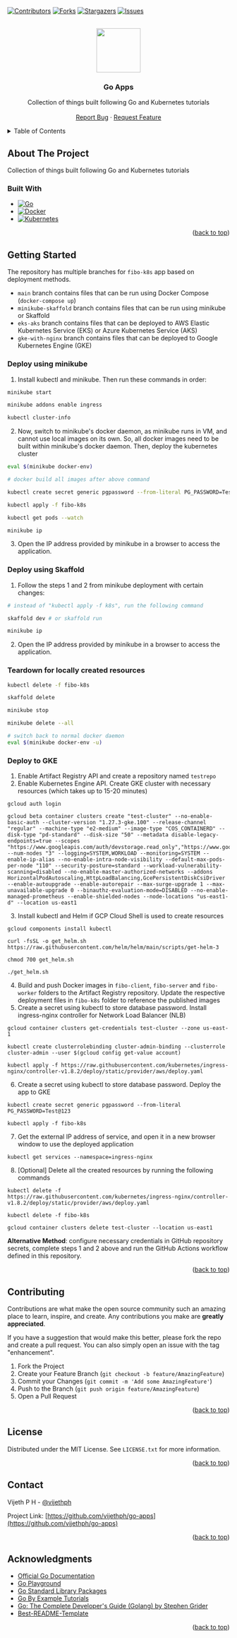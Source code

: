 <a name="readme-top"></a>

[![Contributors][contributors-shield]][contributors-url]
[![Forks][forks-shield]][forks-url]
[![Stargazers][stars-shield]][stars-url]
[![Issues][issues-shield]][issues-url]


<!-- PROJECT LOGO -->
<br />
<div align="center">
  <a href="https://github.com/vijethph/go-apps">
    <img src="https://upload.wikimedia.org/wikipedia/commons/0/05/Go_Logo_Blue.svg" width="100" height="100" >
  </a>

<h3 align="center">Go Apps</h3>

  <p align="center">
    Collection of things built following Go and Kubernetes tutorials
    <br />
    <br />
    <a href="https://github.com/vijethph/go-apps/issues">Report Bug</a>
    ·
    <a href="https://github.com/vijethph/go-apps/issues">Request Feature</a>
  </p>
</div>



<!-- TABLE OF CONTENTS -->
<details>
  <summary>Table of Contents</summary>
  <ol>
    <li>
      <a href="#about-the-project">About The Project</a>
      <ul>
        <li><a href="#built-with">Built With</a></li>
      </ul>
    </li>
    <li>
      <a href="#getting-started">Getting Started</a>
      <ul>
        <li><a href="#deploy-using-minikube">Deploy using minikube</a></li>
        <li><a href="#deploy-using-skaffold">Deploy using Skaffold</a></li>
        <li><a href="#teardown-for-locally-created-resources">Teardown for locally created resources</a></li>
        <li><a href="#deploy-to-gke">Deploy to GKE</a></li>
      </ul>
    </li>
    <li><a href="#contributing">Contributing</a></li>
    <li><a href="#license">License</a></li>
    <li><a href="#contact">Contact</a></li>
    <li><a href="#acknowledgments">Acknowledgments</a></li>
  </ol>
</details>



<!-- ABOUT THE PROJECT -->
## About The Project

Collection of things built following Go and Kubernetes tutorials


### Built With

* [![Go][Go]][go-url]
* [![Docker][Docker]][docker-url]
* [![Kubernetes][Kubernetes]][kubernetes-url]


<p align="right">(<a href="#readme-top">back to top</a>)</p>

<!-- GETTING STARTED -->
## Getting Started

The repository has multiple branches for `fibo-k8s` app based on deployment methods. 

- `main` branch contains files that can be run using Docker Compose (`docker-compose up`)
- `minikube-skaffold` branch contains files that can be run using minikube or Skaffold
- `eks-aks` branch contains files that can be deployed to AWS Elastic Kubernetes Service (EKS) or Azure Kubernetes Service (AKS)
- `gke-with-nginx` branch contains files that can be deployed to Google Kubernetes Engine (GKE)

### Deploy using minikube

1. Install kubectl and minikube. Then run these commands in order:
  ```bash
  minikube start

  minikube addons enable ingress

  kubectl cluster-info
  ```
2. Now, switch to minikube's docker daemon, as minikube runs in VM, and cannot use local images on its own. So, all docker images need to be built within minikube's docker daemon. Then, deploy the kubernetes cluster
  ```bash
  eval $(minikube docker-env)

  # docker build all images after above command

  kubectl create secret generic pgpassword --from-literal PG_PASSWORD=Test@123

  kubectl apply -f fibo-k8s

  kubectl get pods --watch

  minikube ip
  ```
3. Open the IP address provided by minikube in a browser to access the application. 

### Deploy using Skaffold

1. Follow the steps 1 and 2 from minikube deployment with certain changes:
  ```bash
  # instead of "kubectl apply -f k8s", run the following command
  
  skaffold dev # or skaffold run

  minikube ip
  ```
2. Open the IP address provided by minikube in a browser to access the application. 

### Teardown for locally created resources
```bash
kubectl delete -f fibo-k8s

skaffold delete

minikube stop

minikube delete --all

# switch back to normal docker daemon
eval $(minikube docker-env -u)
```

### Deploy to GKE

1. Enable Artifact Registry API and create a repository named `testrepo`
2. Enable Kubernetes Engine API. Create GKE cluster with necessary resources (which takes up to 15-20 minutes)
  ```
  gcloud auth login

  gcloud beta container clusters create "test-cluster" --no-enable-basic-auth --cluster-version "1.27.3-gke.100" --release-channel "regular" --machine-type "e2-medium" --image-type "COS_CONTAINERD" --disk-type "pd-standard" --disk-size "50" --metadata disable-legacy-endpoints=true --scopes "https://www.googleapis.com/auth/devstorage.read_only","https://www.googleapis.com/auth/logging.write","https://www.googleapis.com/auth/monitoring","https://www.googleapis.com/auth/servicecontrol","https://www.googleapis.com/auth/service.management.readonly","https://www.googleapis.com/auth/trace.append" --num-nodes "3" --logging=SYSTEM,WORKLOAD --monitoring=SYSTEM --enable-ip-alias --no-enable-intra-node-visibility --default-max-pods-per-node "110" --security-posture=standard --workload-vulnerability-scanning=disabled --no-enable-master-authorized-networks --addons HorizontalPodAutoscaling,HttpLoadBalancing,GcePersistentDiskCsiDriver --enable-autoupgrade --enable-autorepair --max-surge-upgrade 1 --max-unavailable-upgrade 0 --binauthz-evaluation-mode=DISABLED --no-enable-managed-prometheus --enable-shielded-nodes --node-locations "us-east1-d" --location us-east1
  ```
3. Install kubectl and Helm if GCP Cloud Shell is used to create resources
  ```
  gcloud components install kubectl

  curl -fsSL -o get_helm.sh https://raw.githubusercontent.com/helm/helm/main/scripts/get-helm-3
  
  chmod 700 get_helm.sh

  ./get_helm.sh
  ```
4. Build and push Docker images in `fibo-client`, `fibo-server` and `fibo-worker` folders to the Artifact Registry repository. Update the respective deployment files in `fibo-k8s` folder to reference the published images
5. Create a secret using kubectl to store database password. Install ingress-nginx controller for Network Load Balancer (NLB)
  ```
  gcloud container clusters get-credentials test-cluster --zone us-east-1

  kubectl create clusterrolebinding cluster-admin-binding --clusterrole cluster-admin --user $(gcloud config get-value account)

  kubectl apply -f https://raw.githubusercontent.com/kubernetes/ingress-nginx/controller-v1.8.2/deploy/static/provider/aws/deploy.yaml
  ```
6. Create a secret using kubectl to store database password. Deploy the app to GKE
  ```
  kubectl create secret generic pgpassword --from-literal PG_PASSWORD=Test@123

  kubectl apply -f fibo-k8s
  ```
7. Get the external IP address of service, and open it in a new browser window to use the deployed application  
  ```
  kubectl get services --namespace=ingress-nginx
  ```
8. [Optional] Delete all the created resources by running the following commands
  ```
  kubectl delete -f https://raw.githubusercontent.com/kubernetes/ingress-nginx/controller-v1.8.2/deploy/static/provider/aws/deploy.yaml

  kubectl delete -f fibo-k8s

  gcloud container clusters delete test-cluster --location us-east1
  ```

**Alternative Method**: configure necessary credentials in GitHub repository secrets, complete steps 1 and 2 above and run the GitHub Actions workflow defined in this repository.

<p align="right">(<a href="#readme-top">back to top</a>)</p>

<!-- CONTRIBUTING -->
## Contributing

Contributions are what make the open source community such an amazing place to learn, inspire, and create. Any contributions you make are **greatly appreciated**.

If you have a suggestion that would make this better, please fork the repo and create a pull request. You can also simply open an issue with the tag "enhancement".

1. Fork the Project
2. Create your Feature Branch (`git checkout -b feature/AmazingFeature`)
3. Commit your Changes (`git commit -m 'Add some AmazingFeature'`)
4. Push to the Branch (`git push origin feature/AmazingFeature`)
5. Open a Pull Request

<p align="right">(<a href="#readme-top">back to top</a>)</p>



<!-- LICENSE -->
## License

Distributed under the MIT License. See `LICENSE.txt` for more information.

<p align="right">(<a href="#readme-top">back to top</a>)</p>



<!-- CONTACT -->
## Contact

Vijeth P H - [@vijethph](https://github.com/vijethph)

Project Link: [https://github.com/vijethph/go-apps](https://github.com/vijethph/go-apps)

<p align="right">(<a href="#readme-top">back to top</a>)</p>



<!-- ACKNOWLEDGMENTS -->
## Acknowledgments

* [Official Go Documentation](https://go.dev/doc/)
* [Go Playground](https://go.dev/play/)
* [Go Standard Library Packages](https://pkg.go.dev/std)
* [Go By Example Tutorials](https://gobyexample.com/)
* [Go: The Complete Developer's Guide (Golang) by Stephen Grider](https://www.udemy.com/course/go-the-complete-developers-guide/)
* [Best-README-Template](https://github.com/othneildrew/Best-README-Template)

<p align="right">(<a href="#readme-top">back to top</a>)</p>



<!-- MARKDOWN LINKS & IMAGES -->
<!-- https://www.markdownguide.org/basic-syntax/#reference-style-links -->
[contributors-shield]: https://img.shields.io/github/contributors/vijethph/go-apps.svg?style=flat-square
[contributors-url]: https://github.com/vijethph/go-apps/graphs/contributors
[forks-shield]: https://img.shields.io/github/forks/vijethph/go-apps.svg?style=flat-square
[forks-url]: https://github.com/vijethph/go-apps/network/members
[stars-shield]: https://img.shields.io/github/stars/vijethph/go-apps.svg?style=flat-square
[stars-url]: https://github.com/vijethph/go-apps/stargazers
[issues-shield]: https://img.shields.io/github/issues/vijethph/go-apps.svg?style=flat-square
[issues-url]: https://github.com/vijethph/go-apps/issues
[Go]: https://img.shields.io/badge/Go-00ADD8?style=for-the-badge&logo=go&logoColor=white
[go-url]: https://go.dev/doc/
[Docker]: https://img.shields.io/badge/Docker-2CA5E0?style=for-the-badge&logo=docker&logoColor=white
[docker-url]: https://docs.docker.com/
[Kubernetes]: https://img.shields.io/badge/kubernetes-326ce5.svg?&style=for-the-badge&logo=kubernetes&logoColor=white
[kubernetes-url]: https://kubernetes.io/docs/home/
